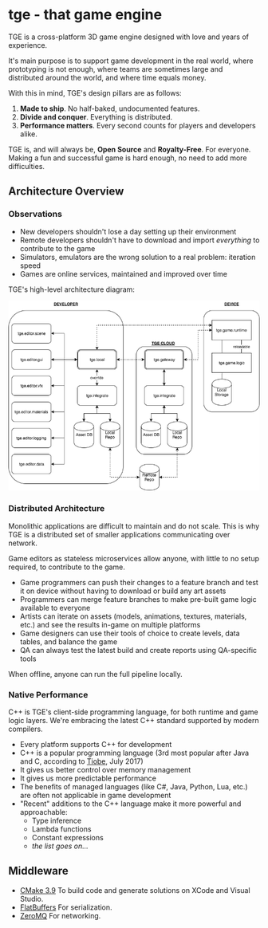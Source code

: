 # tge - that game engine

TGE is a cross-platform 3D game engine designed with love and years of experience.

It's main purpose is to support game development in the real world, where prototyping is not enough, where teams are sometimes large and distributed around the world, and where time equals money.

With this in mind, TGE's design pillars are as follows:
1. **Made to ship**. No half-baked, undocumented features.
2. **Divide and conquer**. Everything is distributed.
3. **Performance matters**. Every second counts for players and developers alike.

TGE is, and will always be, **Open Source** and **Royalty-Free**. For everyone. Making a fun and successful game is hard enough, no need to add more difficulties.

## Architecture Overview

### Observations

- New developers shouldn't lose a day setting up their environment
- Remote developers shouldn't have to download and import *everything* to contribute to the game
- Simulators, emulators are the wrong solution to a real problem: iteration speed
- Games are online services, maintained and improved over time

TGE's high-level architecture diagram:

![Architecture Diagram](./images/architecture.png)

### Distributed Architecture

Monolithic applications are difficult to maintain and do not scale. This is why TGE is a distributed set of smaller applications communicating over network.

Game editors as stateless microservices allow anyone, with little to no setup required, to contribute to the game.

- Game programmers can push their changes to a feature branch and test it on device without having to download or build any art assets
- Programmers can merge feature branches to make pre-built game logic available to everyone
- Artists can iterate on assets (models, animations, textures, materials, etc.) and see the results in-game on multiple platforms
- Game designers can use their tools of choice to create levels, data tables, and balance the game
- QA can always test the latest build and create reports using QA-specific tools

When offline, anyone can run the full pipeline locally.

### Native Performance

C++ is TGE's client-side programming language, for both runtime and game logic layers. We're embracing the latest C++ standard supported by modern compilers.

- Every platform supports C++ for development
- C++ is a popular programming language (3rd most popular after Java and C, according to [Tiobe](https://www.tiobe.com/tiobe-index/), July 2017)
- It gives us better control over memory management
- It gives us more predictable performance
- The benefits of managed languages (like C#, Java, Python, Lua, etc.) are often not applicable in game development
- "Recent" additions to the C++ language make it more powerful and approachable:
  - Type inference
  - Lambda functions
  - Constant expressions
  - *the list goes on...*

## Middleware

- [CMake 3.9](https://cmake.org/cmake/help/v3.9/release/3.9.html) To build code and generate solutions on XCode and Visual Studio.
- [FlatBuffers](https://google.github.io/flatbuffers/index.html) For serialization.
- [ZeroMQ](http://zeromq.org/) For networking.

